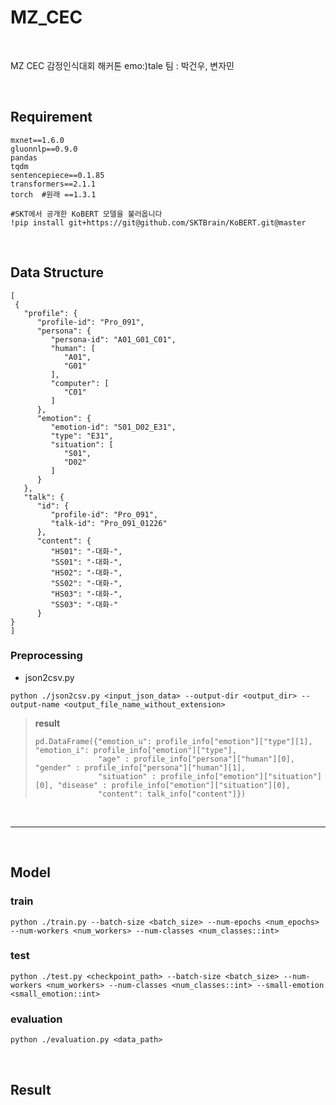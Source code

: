 # MZ_CEC

<br>

MZ CEC 감정인식대회 해커톤 emo:)tale 팀 : 박건우, 변자민

<br>

## Requirement

```
mxnet==1.6.0
gluonnlp==0.9.0
pandas
tqdm
sentencepiece==0.1.85
transformers==2.1.1
torch  #원래 ==1.3.1

#SKT에서 공개한 KoBERT 모델을 불러옵니다 
!pip install git+https://git@github.com/SKTBrain/KoBERT.git@master
```

<br>

## Data Structure

```
[
 {
   "profile": {
      "profile-id": "Pro_091",
      "persona": {
         "persona-id": "A01_G01_C01",
         "human": [
            "A01",
            "G01"
         ],
         "computer": [
            "C01"
         ]
      },
      "emotion": {
         "emotion-id": "S01_D02_E31",
         "type": "E31",
         "situation": [
            "S01",
            "D02"
         ]
      }
   },
   "talk": {
      "id": {
         "profile-id": "Pro_091",
         "talk-id": "Pro_091_01226"
      },
      "content": {
         "HS01": "-대화-",
         "SS01": "-대화-",
         "HS02": "-대화-",
         "SS02": "-대화-",
         "HS03": "-대화-",
         "SS03": "-대화-"
      }
}
]
```

### Preprocessing

- json2csv.py
```
python ./json2csv.py <input_json_data> --output-dir <output_dir> --output-name <output_file_name_without_extension>
```

> **result**
>
> ```
> pd.DataFrame({"emotion_u": profile_info["emotion"]["type"][1], "emotion_i": profile_info["emotion"]["type"],
>               "age" : profile_info["persona"]["human"][0], "gender" : profile_info["persona"]["human"][1],
>               "situation" : profile_info["emotion"]["situation"][0], "disease" : profile_info["emotion"]["situation"][0],
>               "content": talk_info["content"]})
> ```

<br>

----

<br>

## Model


### train

```
python ./train.py --batch-size <batch_size> --num-epochs <num_epochs> --num-workers <num_workers> --num-classes <num_classes::int>
```

### test

```
python ./test.py <checkpoint_path> --batch-size <batch_size> --num-workers <num_workers> --num-classes <num_classes::int> --small-emotion <small_emotion::int>
```
### evaluation

```
python ./evaluation.py <data_path>
```
<br>

## Result
